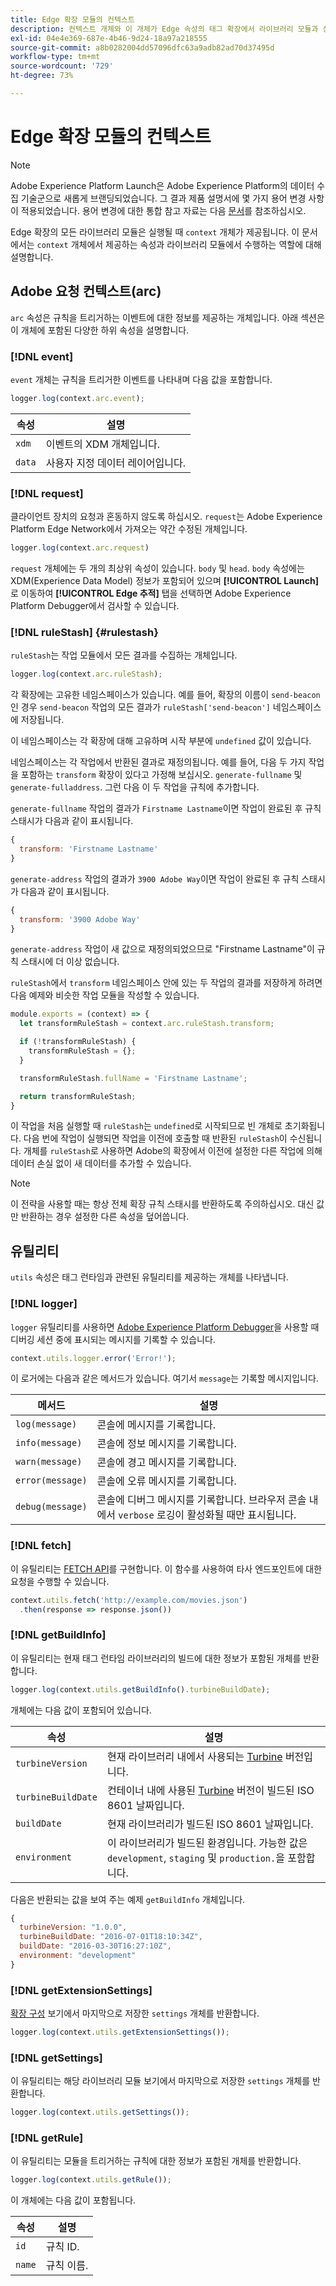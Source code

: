 ```yaml
---
title: Edge 확장 모듈의 컨텍스트
description: 컨텍스트 개체와 이 개체가 Edge 속성의 태그 확장에서 라이브러리 모듈과 상호 작용할 때 수행하는 역할에 대해 알아봅니다.
exl-id: 04e4e369-687e-4b46-9d24-18a97a218555
source-git-commit: a8b0282004dd57096dfc63a9adb82ad70d37495d
workflow-type: tm+mt
source-wordcount: '729'
ht-degree: 73%

---
```


# Edge 확장 모듈의 컨텍스트

>[!NOTE]
>
> Adobe Experience Platform Launch은 Adobe Experience Platform의 데이터 수집 기술군으로 새롭게 브랜딩되었습니다. 그 결과 제품 설명서에 몇 가지 용어 변경 사항이 적용되었습니다. 용어 변경에 대한 통합 참고 자료는 다음 [문서](../../term-updates.md)를 참조하십시오.

Edge 확장의 모든 라이브러리 모듈은 실행될 때 `context` 개체가 제공됩니다. 이 문서에서는 `context` 개체에서 제공하는 속성과 라이브러리 모듈에서 수행하는 역할에 대해 설명합니다.

## Adobe 요청 컨텍스트(arc)

`arc` 속성은 규칙을 트리거하는 이벤트에 대한 정보를 제공하는 개체입니다. 아래 섹션은 이 개체에 포함된 다양한 하위 속성을 설명합니다.

### [!DNL event]

`event` 개체는 규칙을 트리거한 이벤트를 나타내며 다음 값을 포함합니다.

```js
logger.log(context.arc.event);
```

| 속성 | 설명 |
| --- | --- |
| `xdm` | 이벤트의 XDM 개체입니다. |
| `data` | 사용자 지정 데이터 레이어입니다. |

### [!DNL request]

클라이언트 장치의 요청과 혼동하지 않도록 하십시오. `request`는 Adobe Experience Platform Edge Network에서 가져오는 약간 수정된 개체입니다.

```js
logger.log(context.arc.request)
```

`request` 개체에는 두 개의 최상위 속성이 있습니다. `body` 및 `head`. `body` 속성에는 XDM(Experience Data Model) 정보가 포함되어 있으며 **[!UICONTROL Launch]**&#x200B;로 이동하여 **[!UICONTROL Edge 추적]** 탭을 선택하면 Adobe Experience Platform Debugger에서 검사할 수 있습니다.

### [!DNL ruleStash] {#rulestash}

`ruleStash`는 작업 모듈에서 모든 결과를 수집하는 개체입니다.

```js
logger.log(context.arc.ruleStash);
```

각 확장에는 고유한 네임스페이스가 있습니다. 예를 들어, 확장의 이름이 `send-beacon`인 경우 `send-beacon` 작업의 모든 결과가 `ruleStash['send-beacon']` 네임스페이스에 저장됩니다.

이 네임스페이스는 각 확장에 대해 고유하며 시작 부분에 `undefined` 값이 있습니다.

네임스페이스는 각 작업에서 반환된 결과로 재정의됩니다. 예를 들어, 다음 두 가지 작업을 포함하는 `transform` 확장이 있다고 가정해 보십시오. `generate-fullname` 및 `generate-fulladdress`. 그런 다음 이 두 작업을 규칙에 추가합니다.

`generate-fullname` 작업의 결과가 `Firstname Lastname`이면 작업이 완료된 후 규칙 스태시가 다음과 같이 표시됩니다.

```js
{
  transform: 'Firstname Lastname'
}
```

`generate-address` 작업의 결과가 `3900 Adobe Way`이면 작업이 완료된 후 규칙 스태시가 다음과 같이 표시됩니다.

```js
{
  transform: '3900 Adobe Way'
}
```

`generate-address` 작업이 새 값으로 재정의되었으므로 &quot;Firstname Lastname&quot;이 규칙 스태시에 더 이상 없습니다.

`ruleStash`에서 `transform` 네임스페이스 안에 있는 두 작업의 결과를 저장하게 하려면 다음 예제와 비슷한 작업 모듈을 작성할 수 있습니다.

```js
module.exports = (context) => {
  let transformRuleStash = context.arc.ruleStash.transform;

  if (!transformRuleStash) {
    transformRuleStash = {};
  }

  transformRuleStash.fullName = 'Firstname Lastname';

  return transformRuleStash;
}
```

이 작업을 처음 실행할 때 `ruleStash`는 `undefined`로 시작되므로 빈 개체로 초기화됩니다. 다음 번에 작업이 실행되면 작업을 이전에 호출할 때 반환된 `ruleStash`이 수신됩니다. 개체를 `ruleStash`로 사용하면 Adobe의 확장에서 이전에 설정한 다른 작업에 의해 데이터 손실 없이 새 데이터를 추가할 수 있습니다.

>[!NOTE]
>
>이 전략을 사용할 때는 항상 전체 확장 규칙 스태시를 반환하도록 주의하십시오. 대신 값만 반환하는 경우 설정한 다른 속성을 덮어씁니다.

## 유틸리티

`utils` 속성은 태그 런타임과 관련된 유틸리티를 제공하는 개체를 나타냅니다.

### [!DNL logger]

`logger` 유틸리티를 사용하면 [Adobe Experience Platform Debugger](https://chrome.google.com/webstore/detail/adobe-experience-platform/bfnnokhpnncpkdmbokanobigaccjkpob)을 사용할 때 디버깅 세션 중에 표시되는 메시지를 기록할 수 있습니다.

```js
context.utils.logger.error('Error!');
```

이 로거에는 다음과 같은 메서드가 있습니다. 여기서 `message`는 기록할 메시지입니다.

| 메서드 | 설명 |
| --- | --- |
| `log(message)` | 콘솔에 메시지를 기록합니다. |
| `info(message)` | 콘솔에 정보 메시지를 기록합니다. |
| `warn(message)` | 콘솔에 경고 메시지를 기록합니다. |
| `error(message)` | 콘솔에 오류 메시지를 기록합니다. |
| `debug(message)` | 콘솔에 디버그 메시지를 기록합니다. 브라우저 콘솔 내에서 `verbose` 로깅이 활성화될 때만 표시됩니다. |

### [!DNL fetch]

이 유틸리티는 [FETCH API](https://developer.mozilla.org/ko-KR/docs/Web/API/Fetch_API)를 구현합니다. 이 함수를 사용하여 타사 엔드포인트에 대한 요청을 수행할 수 있습니다.

```js
context.utils.fetch('http://example.com/movies.json')
  .then(response => response.json())
```

### [!DNL getBuildInfo]

이 유틸리티는 현재 태그 런타임 라이브러리의 빌드에 대한 정보가 포함된 개체를 반환합니다.

```js
logger.log(context.utils.getBuildInfo().turbineBuildDate);
```

개체에는 다음 값이 포함되어 있습니다.

| 속성 | 설명 |
| --- | --- |
| `turbineVersion` | 현재 라이브러리 내에서 사용되는 [Turbine](https://www.npmjs.com/package/@adobe/reactor-turbine-edge) 버전입니다. |
| `turbineBuildDate` | 컨테이너 내에 사용된 [Turbine](https://www.npmjs.com/package/@adobe/reactor-turbine-edge) 버전이 빌드된 ISO 8601 날짜입니다. |
| `buildDate` | 현재 라이브러리가 빌드된 ISO 8601 날짜입니다. |
| `environment` | 이 라이브러리가 빌드된 환경입니다. 가능한 값은 `development`, `staging` 및 `production.`을 포함합니다. |

다음은 반환되는 값을 보여 주는 예제 `getBuildInfo` 개체입니다.

```js
{
  turbineVersion: "1.0.0",
  turbineBuildDate: "2016-07-01T18:10:34Z",
  buildDate: "2016-03-30T16:27:10Z",
  environment: "development"
}
```

### [!DNL getExtensionSettings]

[확장 구성](../configuration.md) 보기에서 마지막으로 저장한 `settings` 개체를 반환합니다.

```js
logger.log(context.utils.getExtensionSettings());
```

### [!DNL getSettings]

이 유틸리티는 해당 라이브러리 모듈 보기에서 마지막으로 저장한 `settings` 개체를 반환합니다.

```js
logger.log(context.utils.getSettings());
```

### [!DNL getRule]

이 유틸리티는 모듈을 트리거하는 규칙에 대한 정보가 포함된 개체를 반환합니다.

```js
logger.log(context.utils.getRule());
```

이 개체에는 다음 값이 포함됩니다.

| 속성 | 설명 |
| --- | --- |
| `id` | 규칙 ID. |
| `name` | 규칙 이름. |
